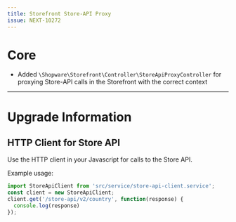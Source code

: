 ```yaml
---
title: Storefront Store-API Proxy
issue: NEXT-10272
---
```

# Core
* Added `\Shopware\Storefront\Controller\StoreApiProxyController` for proxying Store-API calls in the Storefront with the correct context
___
# Upgrade Information
## HTTP Client for Store API
Use the HTTP client in your Javascript for calls to the Store API.

Example usage:
```javascript
import StoreApiClient from 'src/service/store-api-client.service';
const client = new StoreApiClient;
client.get('/store-api/v2/country', function(response) {
  console.log(response)
});
```
